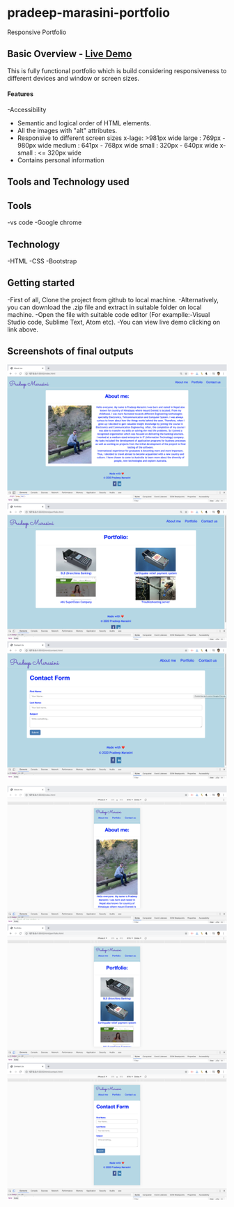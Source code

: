 # pradeep-marasini-portfolio
Responsive Portfolio


## Basic Overview - [Live Demo](https://marasinipradeep.github.io/pradeep-marasini-portfolio/)

This is fully functional  portfolio which is build considering responsiveness to different devices and window or screen sizes.

#### Features

-Accessibility
- Semantic and logical order of HTML elements.
- All the images with "alt" attributes.
- Responsive to different screen sizes
 x-lage: >981px wide
 large : 769px - 980px wide
 medium : 641px - 768px wide
 small : 320px - 640px wide
 x-small : <= 320px wide
- Contains personal information



## Tools and Technology used

Tools
-----------
-vs code
-Google chrome

Technology
------------
-HTML
-CSS
-Bootstrap


## Getting started

-First of all, Clone the project from github to local machine.
-Alternatively, you can download the .zip file and extract in suitable folder on local machine. 
-Open the file with suitable code editor (For examplle:-Visual Studio code, Sublime Text, Atom etc).
-You can view live demo clicking on link above.

## Screenshots of final outputs
![About Me Full Screen](asset/images/screenshot/aboutextraLargeLandscape.png)
![Portfolio Full Screen](asset/images/screenshot/portfolioextraLargeLandscape.png)
![Contact Form Full Screen](asset/images/screenshot/contactextraLargeLandscape.png)

![About Me Small Screen](asset/images/screenshot/smallAbout.png)
![Portfolio Small Screen](asset/images/screenshot/smallPortfolio.png)
![Contact Form Small Screen](asset/images/screenshot/smallContactForm.png)
